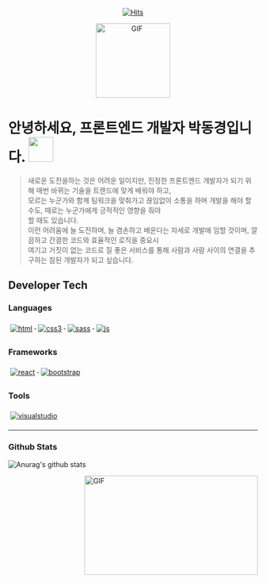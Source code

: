   <div align=center>
  
  [![Hits](https://hits.seeyoufarm.com/api/count/incr/badge.svg?url=https%3A%2F%2Fgithub.com%2FDongKyoungPark)](https://hits.seeyoufarm.com)

  <img align="center" alt="GIF" height="150px" src="https://media.giphy.com/media/du3J3cXyzhj75IOgvA/giphy.gif" />
  
  </div>
  
# 안녕하세요, 프론트엔드 개발자 박동경입니다. <img src="https://emojis.slackmojis.com/emojis/images/1531849430/4246/blob-sunglasses.gif?1531849430" width="50"/>

> 새로운 도전을하는 것은 어려운 일이지만, 진정한 프론트엔드 개발자가 되기 위해 매번 바뀌는 기술을 트랜드에 맞게 배워야 하고, <br>모르는 누군가와 함께 팀워크을 맞춰가고 끊임없이 소통을 하며 개발을 해야 할 수도, 때로는 누군가에게 긍적적인 영향을 줘야 <br>할 때도 있습니다. <br>이런 어려움에 늘 도전하며, 늘 겸손하고 배운다는 자세로 개발에 임할 것이며, 깔끔하고 간결한 코드와 효율적인 로직을 중요시 <br>여기고 거짓이 없는 코드로 질 좋은 서비스를 통해 사람과 사람 사이의 연결을 추구하는 참된 개발자가 되고 싶습니다.

## Developer Tech

### Languages

<p align="left">
  <a href="#">
    <img src="https://raw.githubusercontent.com/DongKyoungPark/DongKyoungPark/master/svg/dev/languages/html.svg" alt="html" style="vertical-align:top; margin:6px 4px"/>
  </a>

  <a href="#">
    <img src="https://raw.githubusercontent.com/DongKyoungPark/DongKyoungPark/master/svg/dev/languages/css3.svg" alt="css3" style="vertical-align:top; margin:6px 4px"/>
  </a>

  <a href="#">
    <img src="https://raw.githubusercontent.com/DongKyoungPark/DongKyoungPark/master/svg/dev/languages/sass.svg" alt="sass" style="vertical-align:top; margin:6px 4px"/>
  </a>

  <a href="#">
    <img src="https://raw.githubusercontent.com/DongKyoungPark/DongKyoungPark/master/svg/dev/languages/js.svg" alt="js" style="vertical-align:top; margin:6px 4px"/>
  </a>  
</p>

### Frameworks

<p align="left">
  <a href="#">
    <img src="https://raw.githubusercontent.com/DongKyoungPark/DongKyoungPark/master/svg/dev/frameworks/react.svg" alt="react" style="vertical-align:top; margin:6px 4px"/>
  </a>

  <a href="#">
    <img src="https://raw.githubusercontent.com/DongKyoungPark/DongKyoungPark/master/svg/dev/frameworks/bootstrap.svg" alt="bootstrap" style="vertical-align:top; margin:6px 4px"/>
  </a>  
</p>

### Tools

<p align="left">
 <a href="#">
    <img src="https://raw.githubusercontent.com/DongKyoungPark/DongKyoungPark/master/svg/dev/tools/visualstudio.svg" alt="visualstudio" style="vertical-align:top; margin:6px 4px"/>
  </a> 
</p>

---

### Github Stats

<div display="flex" flex-direction="row">

![Anurag's github stats](https://github-readme-stats.vercel.app/api?username=DongKyoungPark&show_icons=true&theme=dark)

<img align="right" height="200" width="350" alt="GIF" src="https://miro.medium.com/max/1360/1*IRGHmiGsa16stedQvIaZfw.gif" />

</div>
<!--
**DongKyoungPark/DongKyoungPark** is a ✨ _special_ ✨ repository because its `README.md` (this file) appears on your GitHub profile.

Here are some ideas to get you started:

- 🔭 I’m currently working on ...
- 🌱 I’m currently learning ...
- 👯 I’m looking to collaborate on ...
- 🤔 I’m looking for help with ...
- 💬 Ask me about ...
- 📫 How to reach me: ...
- 😄 Pronouns: ...
- ⚡ Fun fact: ...
  -->
